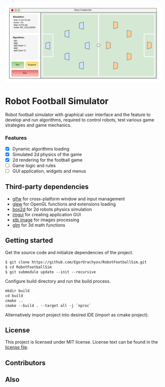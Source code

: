 ![rfsim](https://raw.githubusercontent.com/EgorOrachyov/RobotFootballSim/main/docs/pictures/rfsim_app_concept.png)

# Robot Football Simulator

Robot football simulator with graphical user interface and the feature
to develop and run algorithms, required to control robots, test
various game strategies and game mechanics.

### Features

- [X] Dynamic algorithms loading
- [X] Simulated 2d physics of the game
- [X] 2d rendering for the football game
- [ ] Game logic and rules 
- [ ] GUI application, widgets and menus

## Third-party dependencies

* [glfw](https://www.glfw.org) for cross-platform window and input management
* [glew](https://github.com/Perlmint/glew-cmake) for OpenGL functions and extensions loading
* [box2d](https://github.com/erincatto/box2d) for 2d robots physics simulation 
* [imgui](https://github.com/ocornut/imgui) for creating application GUI
* [stb image](https://github.com/nothings/stb) for images processing
* [glm](https://github.com/g-truc/glm) for 3d math functions

## Getting started

Get the source code and initialize dependencies of the project.

```shell script
$ git clone https://github.com/EgorOrachyov/RobotFootballSim.git
$ cd RobotFootballSim
$ git submodule update --init --recursive
```

Configure build directory and run the build process.

```shell script
mkdir build
cd build
cmake ..
cmake --build . --target all -j `nproc`
```

Alternatively import project into desired IDE (import as cmake project).

## License

This project is licensed under MIT license. License text can be found in the 
[license file](https://github.com/EgorOrachyov/RobotFootballSim/blob/main/LICENSE.md).

## Contributors

## Also